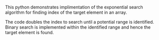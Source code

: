 This python demonstrates implimentation of the exponential search algorithm for finding index of the target element in an array.

The code doubles the index to search until a potential range is identified.
Binary search is implemented within the identified range and hence the target element is found.
